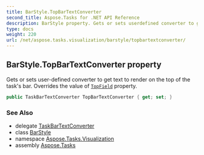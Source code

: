 ```yaml
---
title: BarStyle.TopBarTextConverter
second_title: Aspose.Tasks for .NET API Reference
description: BarStyle property. Gets or sets userdefined converter to get text to render on the top of the tasks bar. Overrides the value of TopField property
type: docs
weight: 220
url: /net/aspose.tasks.visualization/barstyle/topbartextconverter/
---
```

## BarStyle.TopBarTextConverter property

Gets or sets user-defined converter to get text to render on the top of the task's bar. Overrides the value of [`TopField`](../topfield/) property.

```csharp
public TaskBarTextConverter TopBarTextConverter { get; set; }
```

### See Also

* delegate [TaskBarTextConverter](../../taskbartextconverter/)
* class [BarStyle](../)
* namespace [Aspose.Tasks.Visualization](../../barstyle/)
* assembly [Aspose.Tasks](../../../)



